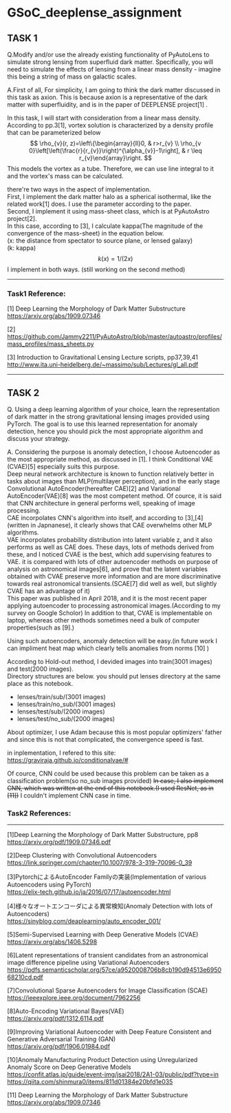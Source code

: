 # GSoC_deeplense_assignment


## TASK 1
Q.Modify and/or use the already existing functionality of PyAutoLens to simulate strong lensing from superfluid dark matter. Specifically, you will need to simulate the effects of lensing from a linear mass density - imagine this being a string of mass on galactic scales.

A.First of all, For simplicity, I am going to think the dark matter discussed in this task as axion. This is because axion is a representative of the dark matter with superfluidity, and is in the paper of DEEPLENSE project[1] .

In this task,
I will start with consideration from a linear mass density.  
According to pp.3[1], vortex solution is characterized by a density profile that can be parameterized below
$$
\rho_{v}(r, z)=\left\{\begin{array}{ll}0, & r>r_{v} \\ \rho_{v 0}\left[\left(\frac{r}{r_{v}}\right)^{\alpha_{v}}-1\right], & r \leq r_{v}\end{array}\right.
$$
This models the vortex as a tube. Therefore, we can use line integral to it and the vortex's mass can be calculated.

there're two ways in the aspect of implementation.  
First, I implement the dark matter halo as a spherical isothermal, like the related work[1] does. I use the parameter according to the paper.  
Second, I implement it using mass-sheet class, which is at PyAutoAstro project[2].  
In this case, according to [3], I calculate kappa(The magnitude of the convergence of the mass-sheet) in the equation below.   
(x: the distance from spectator to source plane, or lensed galaxy)  
(k: kappa)
$$
k(x) = 1/(2x) 
$$
I implement in both ways. (still working on the second method)
  
 ------ 
 
### Task1 Reference:  
   
 [1] Deep Learning the Morphology of Dark Matter Substructure
 https://arxiv.org/abs/1909.07346
 
 [2] https://github.com/Jammy2211/PyAutoAstro/blob/master/autoastro/profiles/mass_profiles/mass_sheets.py
   
 [3] Introduction to Gravitational Lensing Lecture scripts, pp37,39,41
 http://www.ita.uni-heidelberg.de/~massimo/sub/Lectures/gl_all.pdf
 
 ------
 
 
## TASK 2

Q. Using a deep learning algorithm of your choice, learn the representation of dark matter in the strong gravitational lensing images provided using PyTorch.
The goal is to use this learned representation for anomaly detection, hence you should pick the most appropriate algorithm and discuss your strategy.   
   
A. Considering the purpose is anomaly detection, I choose Autoencoder as the most appropriate method, as discussed in [1]. I think Conditional VAE (CVAE)[5] especially suits this purpose.   
Deep neural network architecture is known to function relatively better in tasks about images than MLP(multilayer perception), and in the early stage Convolutional AutoEncoder(hereafter CAE)[2] and Variational AutoEncoder(VAE)[8] was the most competent method.
Of cource, it is said that CNN architecture in general performs well, speaking of image processing.  
CAE incorpolates CNN's algorithm into itself, and according to [3],[4] (written in Japnanese), it clearly shows that CAE overwhelms other MLP algorithms.   
VAE incorpolates probability distribution into latent variable z, and it also performs as well as CAE does.
These days, lots of methods derived from these, and I noticed CVAE is the best, which add supervising features to VAE. it is compared with lots of other autoencoder methods on purpose of analysis on astronomical images[6], and prove that the latent variables obtained with CVAE preserve more information and are more discriminative towards real astronomical transients.(SCAE[7] did well as well, but slightly CVAE has an advantage of it)    
This paper was published in April 2018, and it is the most recent paper applying autoencoder to processing astronomical images.(According to my survey on Google Scholor)
In addition to that, CVAE is implementable on laptop, whereas other methods sometimes need a bulk of computer properties(such as [9].)

Using such autoencoders, anomaly detection will be easy.(in future work I can impliment heat map which clearly tells anomalies from norms [10] )

According to Hold-out method, I devided images into train(3001 images) and test(2000 images).  
Directory structures are below. you should put lenses directory at the same place as this notebook. 
- lenses/train/sub/(3001 images)
- lenses/train/no_sub/(3001 images)
- lenses/test/sub/(2000 images)
- lenses/test/no_sub/(2000 images)

About optimizer, I use Adam because this is most popular optimizers' father and since this is not that complicated, the convergence speed is fast.

in inplementation, I refered to this site:  
https://graviraja.github.io/conditionalvae/#



Of cource, CNN could be used because this problem can be taken as a classification problem(so no_sub images provided)
~~In case, I also implement CNN, which was written at the end of this notebook.(I used ResNet, as in [11])~~
I couldn't implement CNN case in time.


### Task2 References:

----

[1]Deep Learning the Morphology of Dark Matter Substructure, pp8  
https://arxiv.org/pdf/1909.07346.pdf

[2]Deep Clustering with Convolutional Autoencoders  
https://link.springer.com/chapter/10.1007/978-3-319-70096-0_39

[3]PytorchによるAutoEncoder Familyの実装(Implementation of various Autoencoders using PyTorch)  
https://elix-tech.github.io/ja/2016/07/17/autoencoder.html

[4]様々なオートエンコーダによる異常検知(Anomaly Detection with lots of Autoencoders)  
https://sinyblog.com/deaplearning/auto_encoder_001/

[5]Semi-Supervised Learning with Deep Generative Models (CVAE)  
https://arxiv.org/abs/1406.5298

[6]Latent representations of transient candidates from an astronomical image difference pipeline using Variational Autoencoders  
https://pdfs.semanticscholar.org/57ce/a9520008706b8cb190d94513e695068210cd.pdf

[7]Convolutional Sparse Autoencoders for Image Classification (SCAE)  
https://ieeexplore.ieee.org/document/7962256

[8]Auto-Encoding Variational Bayes(VAE)  
https://arxiv.org/pdf/1312.6114.pdf

[9]Improving Variational Autoencoder with Deep Feature Consistent and Generative Adversarial Training (GAN)  
https://arxiv.org/pdf/1906.01984.pdf

[10]Anomaly Manufacturing Product Detection using Unregularized Anomaly Score on Deep Generative Models  
https://confit.atlas.jp/guide/event-img/jsai2018/2A1-03/public/pdf?type=in  
https://qiita.com/shinmura0/items/811d01384e20bfd1e035

[11] Deep Learning the Morphology of Dark Matter Substructure https://arxiv.org/abs/1909.07346
  
  
